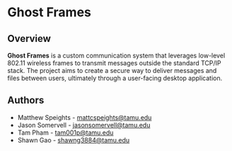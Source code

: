# Ghost Frames

## Overview

**Ghost Frames** is a custom communication system that leverages low-level 802.11 wireless frames to transmit messages outside the standard TCP/IP stack. The project aims to create a secure way to deliver messages and files between users, ultimately through a user-facing desktop application.  

## Authors

- Matthew Speights - mattcspeights@tamu.edu
- Jason Somervell - jasonsomervell@tamu.edu
- Tam Pham - tam001p@tamu.edu
- Shawn Gao - shawng3884@tamu.edu